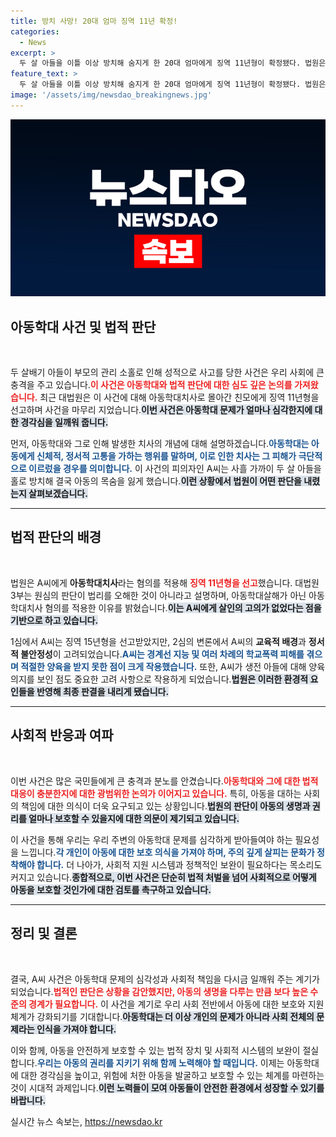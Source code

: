 ```yaml
---
title: 방치 사망! 20대 엄마 징역 11년 확정!
categories:
  - News
excerpt: >
  두 살 아들을 이틀 이상 방치해 숨지게 한 20대 엄마에게 징역 11년형이 확정됐다. 법원은 살인의 고의는 없었다며 아동학대치사로 판결, 당시 현장은 충격적이었다. 상세한 전말이 궁금하다!
feature_text: >
  두 살 아들을 이틀 이상 방치해 숨지게 한 20대 엄마에게 징역 11년형이 확정됐다. 법원은 살인의 고의는 없었다며 아동학대치사로 판결, 당시 현장은 충격적이었다. 상세한 전말이 궁금하다!
image: '/assets/img/newsdao_breakingnews.jpg'
---
```


<p><img src="/assets/img/newsdao_breakingnews.jpg" alt="implanttips 속보" /></p>

<h2 data-ke-size="size26">아동학대 사건 및 법적 판단</h2>

<p data-ke-size="size16">&nbsp;</p>

<p>두 살배기 아들이 부모의 관리 소홀로 인해 성적으로 사고를 당한 사건은 우리 사회에 큰 충격을 주고 있습니다.<b><span style="color: #ee2323;">이 사건은 아동학대와 법적 판단에 대한 심도 깊은 논의를 가져왔습니다.</span></b> 최근 대법원은 이 사건에 대해 아동학대치사로 몰아간 친모에게 징역 11년형을 선고하며 사건을 마무리 지었습니다.<b><span style="background-color: #21538527;">이번 사건은 아동학대 문제가 얼마나 심각한지에 대한 경각심을 일깨워 줍니다.</span></b></p>

<p>먼저, 아동학대와 그로 인해 발생한 치사의 개념에 대해 설명하겠습니다.<b><span style="color: #1a5490;">아동학대는 아동에게 신체적, 정서적 고통을 가하는 행위를 말하며, 이로 인한 치사는 그 피해가 극단적으로 이르렀을 경우를 의미합니다.</span></b> 이 사건의 피의자인 A씨는 사흘 가까이 두 살 아들을 홀로 방치해 결국 아동의 목숨을 잃게 했습니다.<b><span style="background-color: #21538527;">이런 상황에서 법원이 어떤 판단을 내렸는지 살펴보겠습니다.</span></b></p>

<hr>

<h2 data-ke-size="size26">법적 판단의 배경</h2>

<p data-ke-size="size16">&nbsp;</p>

<p>법원은 A씨에게 <b>아동학대치사</b>라는 혐의를 적용해 <b><span style="color: #ee2323;">징역 11년형을 선고</span></b>했습니다. 대법원 3부는 원심의 판단이 법리를 오해한 것이 아니라고 설명하며, 아동학대살해가 아닌 아동학대치사 혐의를 적용한 이유를 밝혔습니다.<b><span style="background-color: #21538527;">이는 A씨에게 살인의 고의가 없었다는 점을 기반으로 하고 있습니다.</span></b></p>

<p>1심에서 A씨는 징역 15년형을 선고받았지만, 2심의 변론에서 A씨의 <b> 교육적 배경</b>과 <b> 정서적 불안정성</b>이 고려되었습니다.<b><span style="color: #1a5490;">A씨는 경계선 지능 및 여러 차례의 학교폭력 피해를 겪으며 적절한 양육을 받지 못한 점이 크게 작용했습니다.</span></b> 또한, A씨가 생전 아들에 대해 양육 의지를 보인 점도 중요한 고려 사항으로 작용하게 되었습니다.<b><span style="background-color: #21538527;">법원은 이러한 환경적 요인들을 반영해 최종 판결을 내리게 됐습니다.</span></b></p>

<hr>

<h2 data-ke-size="size26">사회적 반응과 여파</h2>

<p data-ke-size="size16">&nbsp;</p>

<p>이번 사건은 많은 국민들에게 큰 충격과 분노를 안겼습니다.<b><span style="color: #ee2323;">아동학대와 그에 대한 법적 대응이 충분한지에 대한 광범위한 논의가 이어지고 있습니다.</span></b> 특히, 아동을 대하는 사회의 책임에 대한 의식이 더욱 요구되고 있는 상황입니다.<b><span style="background-color: #21538527;">법원의 판단이 아동의 생명과 권리를 얼마나 보호할 수 있을지에 대한 의문이 제기되고 있습니다.</span></b></p>

<p>이 사건을 통해 우리는 우리 주변의 아동학대 문제를 심각하게 받아들여야 하는 필요성을 느낍니다.<b><span style="color: #1a5490;">각 개인이 아동에 대한 보호 의식을 가져야 하며, 주의 깊게 살피는 문화가 정착해야 합니다.</span></b> 더 나아가, 사회적 지원 시스템과 정책적인 보완이 필요하다는 목소리도 커지고 있습니다.<b><span style="background-color: #21538527;">종합적으로, 이번 사건은 단순히 법적 처벌을 넘어 사회적으로 어떻게 아동을 보호할 것인가에 대한 검토를 촉구하고 있습니다.</span></b></p>

<hr>

<h2 data-ke-size="size26">정리 및 결론</h2>

<p data-ke-size="size16">&nbsp;</p>

<p>결국, A씨 사건은 아동학대 문제의 심각성과 사회적 책임을 다시금 일깨워 주는 계기가 되었습니다.<b><span style="color: #ee2323;">법적인 판단은 상황을 감안했지만, 아동의 생명을 다루는 만큼 보다 높은 수준의 경계가 필요합니다.</span></b> 이 사건을 계기로 우리 사회 전반에서 아동에 대한 보호와 지원 체계가 강화되기를 기대합니다.<b><span style="background-color: #21538527;">아동학대는 더 이상 개인의 문제가 아니라 사회 전체의 문제라는 인식을 가져야 합니다.</span></b></p>

<p>이와 함께, 아동을 안전하게 보호할 수 있는 법적 장치 및 사회적 시스템의 보완이 절실합니다.<b><span style="color: #1a5490;">우리는 아동의 권리를 지키기 위해 함께 노력해야 할 때입니다.</span></b> 이제는 아동학대에 대한 경각심을 높이고, 위험에 처한 아동을 발굴하고 보호할 수 있는 체계를 마련하는 것이 시대적 과제입니다.<b><span style="background-color: #21538527;">이런 노력들이 모여 아동들이 안전한 환경에서 성장할 수 있기를 바랍니다.</span></b></p>

<p data-ke-size="size16"></p>
실시간 뉴스 속보는, <a href="https://newsdao.kr" rel="dofollow">https://newsdao.kr</a>


